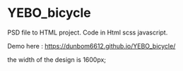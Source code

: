 # YEBO_bicycle
PSD file to HTML project.
Code in Html scss javascript.

Demo here : https://dunbom6612.github.io/YEBO_bicycle/

the width of the design is 1600px;
